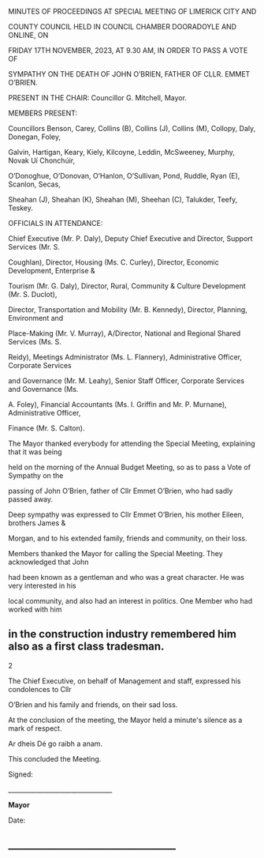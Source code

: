 MINUTES OF PROCEEDINGS AT SPECIAL MEETING OF LIMERICK CITY AND

COUNTY COUNCIL HELD IN COUNCIL CHAMBER DOORADOYLE AND ONLINE, ON

FRIDAY 17TH NOVEMBER, 2023, AT 9.30 AM, IN ORDER TO PASS A VOTE OF

SYMPATHY ON THE DEATH OF JOHN O’BRIEN, FATHER OF CLLR. EMMET O’BRIEN.

PRESENT IN THE CHAIR: Councillor G. Mitchell, Mayor.

MEMBERS PRESENT:

Councillors Benson, Carey, Collins (B), Collins (J), Collins (M), Collopy, Daly, Donegan, Foley,

Galvin, Hartigan, Keary, Kiely, Kilcoyne, Leddin, McSweeney, Murphy, Novak Uí Chonchúir,

O’Donoghue, O’Donovan, O’Hanlon, O’Sullivan, Pond, Ruddle, Ryan (E), Scanlon, Secas,

Sheahan (J), Sheahan (K), Sheahan (M), Sheehan (C), Talukder, Teefy, Teskey.

OFFICIALS IN ATTENDANCE:

Chief Executive (Mr. P. Daly), Deputy Chief Executive and Director, Support Services (Mr. S.

Coughlan), Director, Housing (Ms. C. Curley), Director, Economic Development, Enterprise &

Tourism (Mr. G. Daly), Director, Rural, Community & Culture Development (Mr. S. Duclot),

Director, Transportation and Mobility (Mr. B. Kennedy), Director, Planning, Environment and

Place-Making (Mr. V. Murray), A/Director, National and Regional Shared Services (Ms. S.

Reidy), Meetings Administrator (Ms. L. Flannery), Administrative Officer, Corporate Services

and Governance (Mr. M. Leahy), Senior Staff Officer, Corporate Services and Governance (Ms.

A. Foley), Financial Accountants (Ms. I. Griffin and Mr. P. Murnane), Administrative Officer,

Finance (Mr. S. Calton).

The Mayor thanked everybody for attending the Special Meeting, explaining that it was being

held on the morning of the Annual Budget Meeting, so as to pass a Vote of Sympathy on the

passing of John O’Brien, father of Cllr Emmet O’Brien, who had sadly passed away.

Deep sympathy was expressed to Cllr Emmet O’Brien, his mother Eileen, brothers James &

Morgan, and to his extended family, friends and community, on their loss.

Members thanked the Mayor for calling the Special Meeting. They acknowledged that John

had been known as a gentleman and who was a great character. He was very interested in his

local community, and also had an interest in politics. One Member who had worked with him

in the construction industry remembered him also as a first class tradesman.
---
2

The Chief Executive, on behalf of Management and staff, expressed his condolences to Cllr

O’Brien and his family and friends, on their sad loss.

At the conclusion of the meeting, the Mayor held a minute's silence as a mark of respect.

Ar dheis Dé go raibh a anam.

This concluded the Meeting.

Signed:

\_\_\_\_\_\_\_\_\_\_\_\_\_\_\_\_\_\_\_\_\_\_\_\_\_\_\_\_\_\_\_\_\_

**Mayor**

Date:

\_\_\_\_\_\_\_\_\_\_\_\_\_\_\_\_\_\_\_\_\_\_\_\_\_\_\_\_\_\_\_\_\_\_
---
